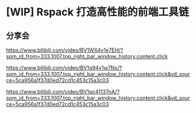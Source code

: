 # [WIP] Rspack 打造高性能的前端工具链

## 分享会

https://www.bilibili.com/video/BV1WX4y1e7EH/?spm_id_from=333.1007.top_right_bar_window_history.content.click

https://www.bilibili.com/video/BV1g94y1w7Nx/?spm_id_from=333.1007.top_right_bar_window_history.content.click&vd_source=5ca956a1f37d0ed72cd1c453c15a3c03

https://www.bilibili.com/video/BV1qc41137nA/?spm_id_from=333.1007.top_right_bar_window_history.content.click&vd_source=5ca956a1f37d0ed72cd1c453c15a3c03
